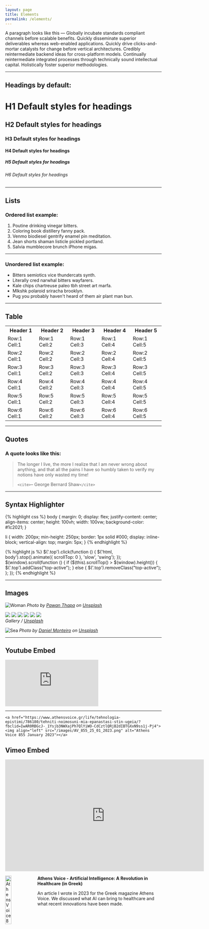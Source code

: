 ```yaml
---
layout: page
title: Elements
permalink: /elements/
---
```

A paragraph looks like this — Globally incubate standards compliant channels before scalable benefits. Quickly disseminate superior deliverables whereas web-enabled applications. Quickly drive clicks-and-mortar catalysts for change before vertical architectures. Credibly reintermediate backend ideas for cross-platform models. Continually reintermediate integrated processes through technically sound intellectual capital. Holistically foster superior methodologies.

---

## Headings by default:

# H1 Default styles for headings

## H2 Default styles for headings

### H3 Default styles for headings

#### H4 Default styles for headings

##### H5 Default styles for headings

###### H6 Default styles for headings

---

## Lists

### Ordered list example:

1. Poutine drinking vinegar bitters.
2. Coloring book distillery fanny pack.
3. Venmo biodiesel gentrify enamel pin meditation.
4. Jean shorts shaman listicle pickled portland.
5. Salvia mumblecore brunch iPhone migas.

---

### Unordered list example:

* Bitters semiotics vice thundercats synth.
* Literally cred narwhal bitters wayfarers.
* Kale chips chartreuse paleo tbh street art marfa.
* Mlkshk polaroid sriracha brooklyn.
* Pug you probably haven't heard of them air plant man bun.

---

## Table

<div class="table-container">
  <table>
    <tr><th>Header 1</th><th>Header 2</th><th>Header 3</th><th>Header 4</th><th>Header 5</th></tr>
    <tr><td>Row:1 Cell:1</td><td>Row:1 Cell:2</td><td>Row:1 Cell:3</td><td>Row:1 Cell:4</td><td>Row:1 Cell:5</td></tr>
    <tr><td>Row:2 Cell:1</td><td>Row:2 Cell:2</td><td>Row:2 Cell:3</td><td>Row:2 Cell:4</td><td>Row:2 Cell:5</td></tr>
    <tr><td>Row:3 Cell:1</td><td>Row:3 Cell:2</td><td>Row:3 Cell:3</td><td>Row:3 Cell:4</td><td>Row:3 Cell:5</td></tr>
    <tr><td>Row:4 Cell:1</td><td>Row:4 Cell:2</td><td>Row:4 Cell:3</td><td>Row:4 Cell:4</td><td>Row:4 Cell:5</td></tr>
    <tr><td>Row:5 Cell:1</td><td>Row:5 Cell:2</td><td>Row:5 Cell:3</td><td>Row:5 Cell:4</td><td>Row:5 Cell:5</td></tr>
    <tr><td>Row:6 Cell:1</td><td>Row:6 Cell:2</td><td>Row:6 Cell:3</td><td>Row:6 Cell:4</td><td>Row:6 Cell:5</td></tr>
  </table>
</div>

---

## Quotes

### A quote looks like this:

> The longer I live, the more I realize that I am never wrong about anything, and that all the pains I have so humbly taken to verify my notions have only wasted my time!
>
> `<cite>`– George Bernard Shaw`</cite>`

---

## Syntax Highlighter

{% highlight css %}
body {
  margin: 0;
  display: flex;
  justify-content: center;
  align-items: center;
  height: 100vh;
  width: 100vw;
  background-color: #1c2021;
}

li {
  width: 200px;
  min-height: 250px;
  border: 1px solid #000;
  display: inline-block;
  vertical-align: top;
  margin: 5px;
}
{% endhighlight %}

{% highlight js %}
  $('.top').click(function () {
    $('html, body').stop().animate({ scrollTop: 0 }, 'slow', 'swing');
  });
  $(window).scroll(function () {
    if ($(this).scrollTop() > $(window).height()) {
      $('.top').addClass("top-active");
    } else {
      $('.top').removeClass("top-active");
    };
  });
{% endhighlight %}

---

## Images

![Woman]({{site.baseurl}}/images/12.jpg#wide)
*Photo by [Pawan Thapa](https://unsplash.com/photos/dS9oU7oJcqY) on [Unsplash](https://unsplash.com/)*

<div class="gallery-box">
  <div class="gallery">
    <img src="/images/post-1.jpg" loading="lazy">
    <img src="/images/post-2.jpg" loading="lazy">
    <img src="/images/post-3.jpg" loading="lazy">
    <img src="/images/post-4.jpg" loading="lazy">
    <img src="/images/post-8.jpg" loading="lazy">
    <img src="/images/post-5.jpg" loading="lazy">
  </div>
  <em>Gallery / <a href="https://unsplash.com/" target="_blank">Unsplash</a></em>
</div>

![Sea]({{site.baseurl}}/images/post-7.jpg)
*Photo by [Daniel Monteiro](https://unsplash.com/photos/iK2MdOKSmj8) on [Unsplash](https://unsplash.com/)*

---

## Youtube Embed

<p><iframe src="https://www.youtube.com/embed/NFTstL115nY" loading="lazy" frameborder="0" allowfullscreen></iframe></p>

---



```
<a href="https://www.athensvoice.gr/life/tehnologia-epistimi/786180/tehniti-noimosuni-mia-epanastasi-stin-ugeia/?fbclid=IwAR0RBGcJ-_1Ysjb3NWXajPh7QlYiWO-CdCztlQRjB2dIBTGXxN9ss1j-Pj4"><img align="left" src="/images/AV_855_25_01_2023.png" alt="Athens Voice 855 January 2023"></a>
```

## Vimeo Embed

<p><iframe src="https://player.vimeo.com/video/148003889?h=d36b8b4cbb" loading="lazy" width="640" height="360" frameborder="0" allowfullscreen></iframe></p>


<p><a href="https://www.athensvoice.gr/life/tehnologia-epistimi/786180/tehniti-noimosuni-mia-epanastasi-stin-ugeia/?fbclid=IwAR0RBGcJ-_1Ysjb3NWXajPh7QlYiWO-CdCztlQRjB2dIBTGXxN9ss1j-Pj4"><img align="left" src="/images/AV_855_25_01_2023.png" width="20%" height="20%" alt="Athens Voice 855 January 2023"></a></p>


**Athens Voice - Artificial Intelligence: A Revolution in Healthcare (in Greek)**

An article I wrote in 2023 for the Greek magazine Athens Voice. We discussed what AI can bring to healthcare and what recent innovations have been made.
